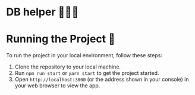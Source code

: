 # DB helper 👩🏻‍💻

# Running the Project 🚦
To run the project in your local environment, follow these steps:

1. Clone the repository to your local machine.
2. Run `npm run start` or `yarn start` to get the project started.
3. Open `http://localhost:3000` (or the address shown in your console) in your web browser to view the app.